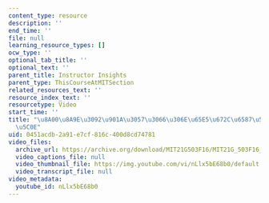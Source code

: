 ```yaml
---
content_type: resource
description: ''
end_time: ''
file: null
learning_resource_types: []
ocw_type: ''
optional_tab_title: ''
optional_text: ''
parent_title: Instructor Insights
parent_type: ThisCourseAtMITSection
related_resources_text: ''
resource_index_text: ''
resourcetype: Video
start_time: ''
title: "\u8A00\u8A9E\u3092\u901A\u3057\u3066\u306E\u65E5\u672C\u6587\u5316\u306E\u6307\
  \u5C0E"
uid: 0451acdb-2a91-e7cf-816c-400d8cd74781
video_files:
  archive_url: https://archive.org/download/MIT21G503F16/MIT21G_503F16_track10_ja_300k.mp4
  video_captions_file: null
  video_thumbnail_file: https://img.youtube.com/vi/nLlx5bE68b0/default.jpg
  video_transcript_file: null
video_metadata:
  youtube_id: nLlx5bE68b0
---
```


